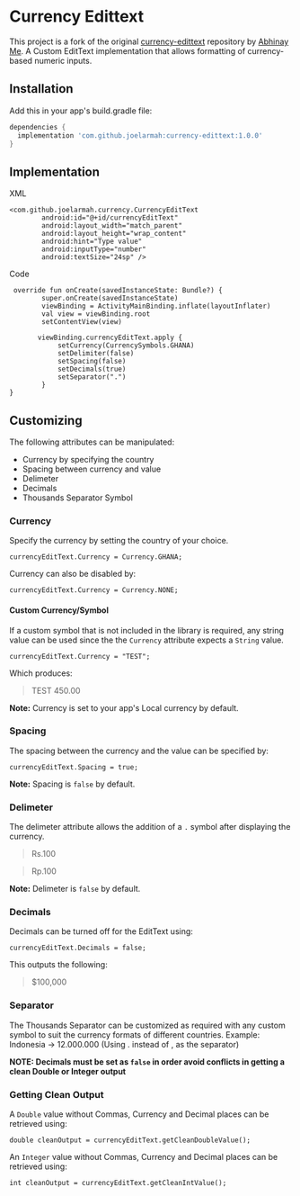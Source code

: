 # Currency Edittext
This project is a fork of the original [currency-edittext](https://github.com/AbhinayMe/currency-edittext) repository by [Abhinay Me](https://github.com/AbhinayMe).
A Custom EditText implementation that allows formatting of currency-based numeric inputs.

## Installation
Add this in your app's build.gradle file:
```groovy
dependencies {
  implementation 'com.github.joelarmah:currency-edittext:1.0.0'
}
```

## Implementation

XML

```
<com.github.joelarmah.currency.CurrencyEditText
        android:id="@+id/currencyEditText"
        android:layout_width="match_parent"
        android:layout_height="wrap_content"
        android:hint="Type value"
        android:inputType="number"
        android:textSize="24sp" />
```

Code

```
 override fun onCreate(savedInstanceState: Bundle?) {
        super.onCreate(savedInstanceState)
        viewBinding = ActivityMainBinding.inflate(layoutInflater)
        val view = viewBinding.root
        setContentView(view)

       viewBinding.currencyEditText.apply {
            setCurrency(CurrencySymbols.GHANA)
            setDelimiter(false)
            setSpacing(false)
            setDecimals(true)
            setSeparator(".")
        }
}
```

## Customizing

The following attributes can be manipulated:

- Currency by specifying the country
- Spacing between currency and value
- Delimeter
- Decimals
- Thousands Separator Symbol

### Currency

Specify the currency by setting the country of your choice.

```
currencyEditText.Currency = Currency.GHANA;
```

Currency can also be disabled by:

```
currencyEditText.Currency = Currency.NONE;
```

#### Custom Currency/Symbol

If a custom symbol that is not included in the library is required, any string value can be used since the the `Currency` attribute expects a `String` value.

```
currencyEditText.Currency = "TEST";
```

Which produces:
>TEST 450.00

**Note:** Currency is set to your app's Local currency by default.

### Spacing

The spacing between the currency and the value can be specified by:

```
currencyEditText.Spacing = true;
```

**Note:** Spacing is `false` by default.

### Delimeter

The delimeter attribute allows the addition of a `.` symbol after displaying the currency.

> Rs.100

> Rp.100

**Note:** Delimeter is `false` by default.

### Decimals

Decimals can be turned off for the EditText using:

```
currencyEditText.Decimals = false;
```

This outputs the following:

> $100,000

### Separator

The Thousands Separator can be customized as required with any custom symbol to suit the currency formats of different countries. Example: Indonesia -> 12.000.000 (Using . instead of , as the separator)

**NOTE: Decimals must be set as `false` in order avoid conflicts in getting a clean Double or Integer output**

### Getting Clean Output

A `Double` value without Commas, Currency and Decimal places can be retrieved using:

`double cleanOutput = currencyEditText.getCleanDoubleValue();`

An `Integer` value without Commas, Currency and Decimal places can be retrieved using:

`int cleanOutput = currencyEditText.getCleanIntValue();`
